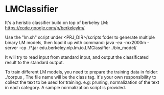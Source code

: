 LMClassifier
============

It's a heristic classifier build on top of berkeley LM: https://code.google.com/p/berkeleylm/

Use the "lm.sh" script under <PRJ_DIR>/scripts foder to generate multiple binary LM models, then load it up with command:
    java -ea -mx2000m -server -cp ./*.jar edu.berkeley.nlp.lm.io.LMClassifier ./bin_model/

It will try to read input from standard input, and output the classificated result to the standard output.

To train different LM models, you need to prepare the training data in folder: ./corpus , The file name will be the class tag. It's your own responsibility to collect the text to be used for training. e.g: pruning, normalization of the text in each category. A sample normalization script is provided.

